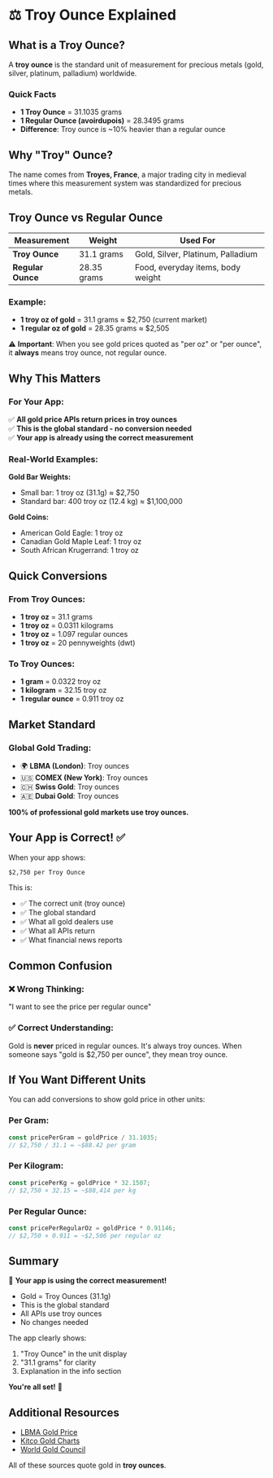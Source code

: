 # ⚖️ Troy Ounce Explained

## What is a Troy Ounce?

A **troy ounce** is the standard unit of measurement for precious metals (gold, silver, platinum, palladium) worldwide.

### Quick Facts

- **1 Troy Ounce** = 31.1035 grams
- **1 Regular Ounce (avoirdupois)** = 28.3495 grams
- **Difference**: Troy ounce is ~10% heavier than a regular ounce

## Why "Troy" Ounce?

The name comes from **Troyes, France**, a major trading city in medieval times where this measurement system was standardized for precious metals.

## Troy Ounce vs Regular Ounce

| Measurement | Weight | Used For |
|-------------|--------|----------|
| **Troy Ounce** | 31.1 grams | Gold, Silver, Platinum, Palladium |
| **Regular Ounce** | 28.35 grams | Food, everyday items, body weight |

### Example:
- **1 troy oz of gold** = 31.1 grams ≈ $2,750 (current market)
- **1 regular oz of gold** = 28.35 grams ≈ $2,505

⚠️ **Important**: When you see gold prices quoted as "per oz" or "per ounce", it **always** means troy ounce, not regular ounce.

## Why This Matters

### For Your App:
✅ **All gold price APIs return prices in troy ounces**  
✅ **This is the global standard - no conversion needed**  
✅ **Your app is already using the correct measurement**

### Real-World Examples:

**Gold Bar Weights:**
- Small bar: 1 troy oz (31.1g) ≈ $2,750
- Standard bar: 400 troy oz (12.4 kg) ≈ $1,100,000

**Gold Coins:**
- American Gold Eagle: 1 troy oz
- Canadian Gold Maple Leaf: 1 troy oz
- South African Krugerrand: 1 troy oz

## Quick Conversions

### From Troy Ounces:
- **1 troy oz** = 31.1 grams
- **1 troy oz** = 0.0311 kilograms
- **1 troy oz** = 1.097 regular ounces
- **1 troy oz** = 20 pennyweights (dwt)

### To Troy Ounces:
- **1 gram** = 0.0322 troy oz
- **1 kilogram** = 32.15 troy oz
- **1 regular ounce** = 0.911 troy oz

## Market Standard

### Global Gold Trading:
- 🌍 **LBMA (London)**: Troy ounces
- 🇺🇸 **COMEX (New York)**: Troy ounces
- 🇨🇭 **Swiss Gold**: Troy ounces
- 🇦🇪 **Dubai Gold**: Troy ounces

**100% of professional gold markets use troy ounces.**

## Your App is Correct! ✅

When your app shows:
```
$2,750 per Troy Ounce
```

This is:
- ✅ The correct unit (troy ounce)
- ✅ The global standard
- ✅ What all gold dealers use
- ✅ What all APIs return
- ✅ What financial news reports

## Common Confusion

### ❌ Wrong Thinking:
"I want to see the price per regular ounce"

### ✅ Correct Understanding:
Gold is **never** priced in regular ounces. It's always troy ounces. When someone says "gold is $2,750 per ounce", they mean troy ounce.

## If You Want Different Units

You can add conversions to show gold price in other units:

### Per Gram:
```javascript
const pricePerGram = goldPrice / 31.1035;
// $2,750 / 31.1 = ~$88.42 per gram
```

### Per Kilogram:
```javascript
const pricePerKg = goldPrice * 32.1507;
// $2,750 × 32.15 = ~$88,414 per kg
```

### Per Regular Ounce:
```javascript
const pricePerRegularOz = goldPrice * 0.91146;
// $2,750 × 0.911 = ~$2,506 per regular oz
```

## Summary

🎯 **Your app is using the correct measurement!**

- Gold = Troy Ounces (31.1g)
- This is the global standard
- All APIs use troy ounces
- No changes needed

The app clearly shows:
1. "Troy Ounce" in the unit display
2. "31.1 grams" for clarity
3. Explanation in the info section

**You're all set!** 🌟

## Additional Resources

- [LBMA Gold Price](https://www.lbma.org.uk/prices-and-data/precious-metal-prices)
- [Kitco Gold Charts](https://www.kitco.com/charts/livegold.html)
- [World Gold Council](https://www.gold.org/)

All of these sources quote gold in **troy ounces**.
